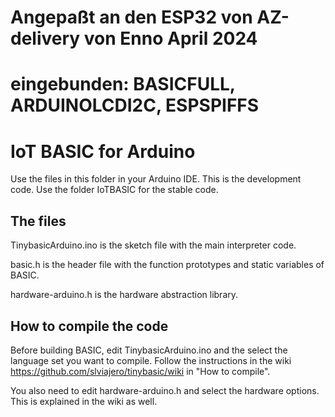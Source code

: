 # Angepaßt an den ESP32 von AZ-delivery von Enno April 2024
# eingebunden: BASICFULL, ARDUINOLCDI2C, ESPSPIFFS

# IoT BASIC for Arduino

Use the files in this folder in your Arduino IDE. This is the development code. Use the folder IoTBASIC for the stable code.

## The files 

TinybasicArduino.ino is the sketch file with the main interpreter code. 

basic.h is the header file with the function prototypes and static variables of BASIC.

hardware-arduino.h is the hardware abstraction library.

## How to compile the code

Before building BASIC, edit TinybasicArduino.ino and the select the language set you want to compile. Follow the instructions in the wiki https://github.com/slviajero/tinybasic/wiki in "How to compile".

You also need to edit hardware-arduino.h and select the hardware options. This is explained in the wiki as well. 
